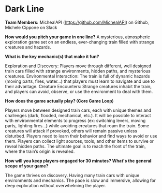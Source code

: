 # Dark Line

**Team Members:** MichealAPI (https://github.com/MichealAPI) on Github, Michele Cippone on Slack

**How would you pitch your game in one line?**
A mysterious, atmospheric exploration game set on an endless, ever-changing train filled with strange creatures and hazards.

**What is the key mechanic(s) that make it fun?**

Exploration and Discovery: Players move through different, well designed train cars filled with strange environments, hidden paths, and mysterious creatures.
Environmental Interaction: The train is full of dynamic hazards (moving parts, fires, water...) that players must learn to navigate and use to their advantage.
Creature Encounters: Strange creatures inhabit the train, and players can avoid, observe, or use the environment to deal with them.

**How does the game actually play? (Core Game Loop)**

Players move between designed train cars, each with unique themes and challenges (dark, flooded, mechanical, etc.).
It will be possible to interact with environmental elements to progress (ex: switching levers, moving parts, lighting fires...) while avoiding creatures that roam the train.
Some creatures will attack if provoked, others will remain passive unless disturbed. Players need to learn their behavior and find ways to avoid or use them.
Players can collect light sources, tools, and other items to survive or reveal hidden paths.
The ultimate goal is to reach the front of the train, where the train’s origin is revealed.

**How will you keep players engaged for 30 minutes? What's the general scope of your game?**

The game thrives on discovery. Having many train cars with unique environments and mechanics. 
The pace is slow and immersive, allowing for deep exploration without overwhelming the player.